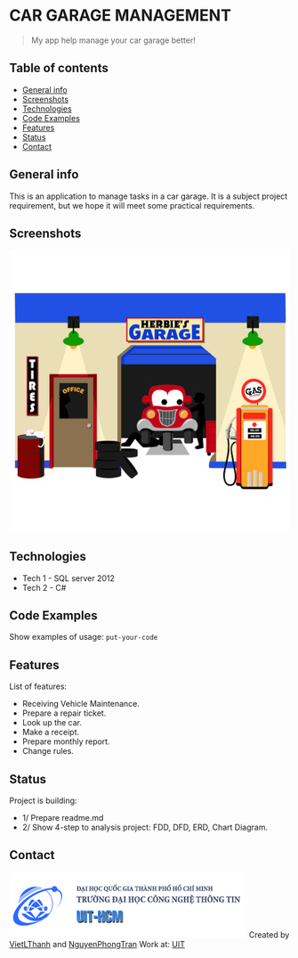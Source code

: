 # CAR GARAGE MANAGEMENT
> My app help manage your car garage better! 

## Table of contents
* [General info](#general-info)
* [Screenshots](#screenshots)
* [Technologies](#technologies)
* [Code Examples](#Code-Examples)
* [Features](#features)
* [Status](#status)
* [Contact](#contact)

## General info
This is an application to manage tasks in a car garage. 
It is a subject project requirement, but we hope it will meet some practical requirements.

## Screenshots
![Example screenshot](./car.jpg)

## Technologies
* Tech 1 - SQL server 2012
* Tech 2 - C#

## Code Examples
Show examples of usage:
`put-your-code`

## Features
List of features:
* Receiving Vehicle Maintenance.
* Prepare a repair ticket.
* Look up the car.
* Make a receipt.
* Prepare monthly report.
* Change rules.

## Status
Project is building:
* 1/ Prepare readme.md
* 2/ Show 4-step to analysis project: FDD, DFD, ERD, Chart Diagram.

## Contact
![uit](./picture.png)
Created by [VietLThanh](https://www.facebook.com/thanhviet.loe)
and [NguyenPhongTran](https://www.facebook.com/rickyta.0)
Work at: [UIT](https://www.uit.edu.vn/)

